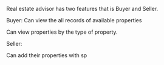 Real estate advisor has two features that is Buyer and Seller.

Buyer:
Can view the all records of available properties

Can view properties by the type of property.

Seller:

Can add their properties with sp
